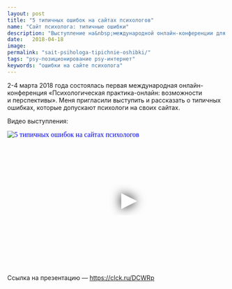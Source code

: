 ```yaml
---
layout: post
title: "5 типичных ошибок на сайтах психологов"
name: "Сайт психолога: типичные ошибки"
description: "Выступление на&nbsp;международной онлайн-конференции для психологов. Рассказываю о&nbsp;типичных ошибках, которые допускают психологи на&nbsp;своих сайтах."
date:   2018-04-18			 
image:
permalink: "sait-psihologa-tipichnie-oshibki/"
tags: "psy-позиционирование psy-интернет"
keywords: "ошибки на сайте психолога"
---
```



<p>2-4 марта 2018 года состоялась первая международная онлайн-конференция «Психологическая практика-онлайн: возможности и&nbsp;перспективы». Меня пригласили выступить и&nbsp;рассказать о&nbsp;типичных ошибках, которые допускают психологи на&nbsp;своих сайтах. </p>
<p>Видео выступления: </p>

<div class="video">
<iframe
  width="560"
  height="315"
  src="https://www.youtube.com/embed/1y5jNAP28kE"
  srcdoc="<style>*{padding:0;margin:0;overflow:hidden}html,body{height:100%}img,span{position:absolute;width:100%;top:0;bottom:0;margin:auto}span{height:1.5em;text-align:center;font:48px/1.5 sans-serif;color:white;text-shadow:0 0 0.5em black}</style><a href=https://www.youtube.com/embed/1y5jNAP28kE?autoplay=1><img src=https://img.youtube.com/vi/1y5jNAP28kE/hqdefault.jpg alt='5 типичных ошибок на сайтах психологов'><span>▶</span></a>"
  frameborder="0"
  allow="accelerometer; autoplay; encrypted-media; gyroscope; picture-in-picture"
  allowfullscreen
  title="5 типичных ошибок на сайтах психологов"
>
</iframe>
</div>


<p>Ссылка на&nbsp;презентацию&nbsp;— <a href="https://www.youtube.com/redirect?redir_token=6mSyhjhXLcN96LPd5L8PtieSo8l8MTUyNDIxMDc5OEAxNTI0MTI0Mzk4&amp;q=https%3A%2F%2Fclck.ru%2FDCWRp&amp;event=video_description&amp;v=1y5jNAP28kE">https://clck.ru/DCWRp</a></p>
